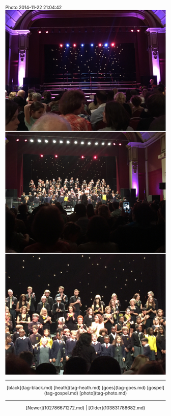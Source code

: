 <!--
title: Photo 2014-11-22 21
date: 2020-06-28T14:38:48.366Z
tags: black, heath, goes, gospel, photo
-->

Photo 2014-11-22 21:04:42
![](103308570702-0.jpg)
![](103308570702-1.jpg)
![](103308570702-2.jpg)

<!--BOTTOM-POST-NAVIGATION-->
---

<center>[black](tag-black.md) [heath](tag-heath.md) [goes](tag-goes.md) [gospel](tag-gospel.md) [photo](tag-photo.md)</center>

---

<center>[Newer](102786671272.md) | [Older](103831788682.md)</center>